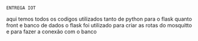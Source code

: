     ENTREGA IOT
aqui temos todos os codigos utilizados tanto de python para o flask quanto front e banco de dados 
o flask foi utilizado para criar as rotas do mosquitto e para fazer a conexão com o banco 
